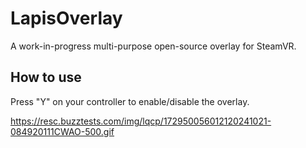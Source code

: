 # LapisOverlay
A work-in-progress multi-purpose open-source overlay for SteamVR.

## How to use
Press "Y" on your controller to enable/disable the overlay.


https://resc.buzztests.com/img/lqcp/172950056012120241021-084920111CWAO-500.gif 
